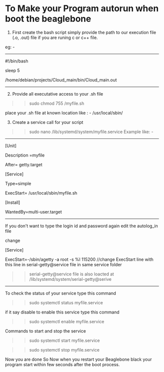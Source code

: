 To Make your Program autorun when boot the beaglebone
=============================================================
1. First create the bash script simply provide the path to our execution file (.o, .out) file if you are runing c or c++ file.

eg: - 
________________________________________________________

#!/bin/bash 

sleep 5

/home/debian/projects/Cloud_main/bin/Cloud_main.out
________________________________________________________

2. Provide all executative access to your .sh file 

>> sudo chmod 755 /myfile.sh

place your .sh file at known location 
like : - /usr/local/sbin/

3. Create a service call for your script

>> sudo nano /lib/systemd/system/myfile.service
Example like: - 

_____________________________________________________
[Unit]

Description =myfile

After= getty.target

[Service]

Type=simple

ExecStart= /usr/local/sbin/myfile.sh

[Install]

WantedBy=multi-user.target
_____________________________________________________

If you don't want to type the login id and password again edit the autolog_in file 

change 

[Service]

ExecStart=-/sbin/agetty -a root -s %I 115200      //change ExecStart line with this line in serial-getty@service file in same service folder

>> serial-getty@service file is also loacted at /lib/systemd/system/serial-getty@serive 
_____________________________________________________________________________________________________________

To check the status of your service type this command 

>> sudo systemctl status myfile.service

if it say disable to enable this service type this command

>> sudo systemctl enable myfile.service 

Commands to start and stop the service 

>> sudo systemctl start myfile.service

>> sudo systemctl stop myfile.service

Now you are done 
So Now when you restart your Beaglebone black your program start within few seconds after the boot process. 

